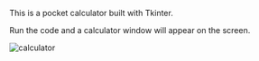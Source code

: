 This is a pocket calculator built with Tkinter.

Run the code and a calculator window will appear on the screen.

![calculator](https://github.com/gutybg98/Pocket-Calculator/assets/114920145/d2e8cd4a-3a9a-4244-8ec4-c14f957eec15)
